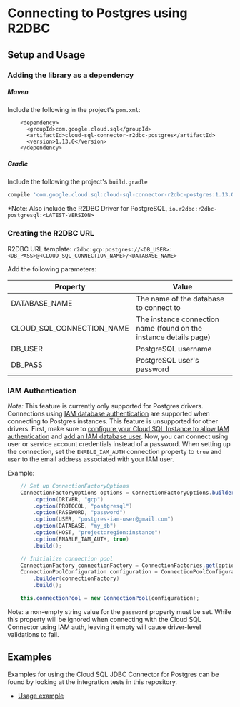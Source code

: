 # Connecting to Postgres using R2DBC

## Setup and Usage

### Adding the library as a dependency

##### Maven
Include the following in the project's `pom.xml`: 
```maven-pom
    <dependency>
      <groupId>com.google.cloud.sql</groupId>
      <artifactId>cloud-sql-connector-r2dbc-postgres</artifactId>
      <version>1.13.0</version>
    </dependency>
```
##### Gradle
Include the following the project's `build.gradle`
```gradle
compile 'com.google.cloud.sql:cloud-sql-connector-r2dbc-postgres:1.13.0'
```
*Note: Also include the R2DBC Driver for PostgreSQL, `io.r2dbc:r2dbc-postgresql:<LATEST-VERSION>`

### Creating the R2DBC URL

R2DBC URL template: `r2dbc:gcp:postgres://<DB_USER>:<DB_PASS>@<CLOUD_SQL_CONNECTION_NAME>/<DATABASE_NAME>`

Add the following parameters:

| Property         | Value         |
| ---------------- | ------------- |
| DATABASE_NAME   | The name of the database to connect to |
| CLOUD_SQL_CONNECTION_NAME | The instance connection name (found on the instance details page) |
| DB_USER         | PostgreSQL username |
| DB_PASS         | PostgreSQL user's password |

### IAM Authentication
*Note:* This feature is currently only supported for Postgres drivers.
Connections using 
[IAM database authentication](https://cloud.google.com/sql/docs/postgres/iam-logins) 
are supported when connecting to Postgres instances.
This feature is unsupported for other drivers. First, make sure to
[configure your Cloud SQL Instance to allow IAM authentication](https://cloud.google.com/sql/docs/postgres/create-edit-iam-instances#configure-iam-db-instance)
and
[add an IAM database user](https://cloud.google.com/sql/docs/postgres/create-manage-iam-users#creating-a-database-user).
Now, you can connect using user or service
account credentials instead of a password. 
When setting up the connection, set the `ENABLE_IAM_AUTH` connection property to `true` and `user`
to the email address associated with your IAM user. 

Example:
```java
    // Set up ConnectionFactoryOptions
    ConnectionFactoryOptions options = ConnectionFactoryOptions.builder()
        .option(DRIVER, "gcp")
        .option(PROTOCOL, "postgresql")
        .option(PASSWORD, "password")
        .option(USER, "postgres-iam-user@gmail.com")
        .option(DATABASE, "my_db")
        .option(HOST, "project:region:instance")
        .option(ENABLE_IAM_AUTH, true)
        .build();

    // Initialize connection pool
    ConnectionFactory connectionFactory = ConnectionFactories.get(options);
    ConnectionPoolConfiguration configuration = ConnectionPoolConfiguration
        .builder(connectionFactory)
        .build();

    this.connectionPool = new ConnectionPool(configuration);
```

Note: a non-empty string value for the `password` property must be set. While this property will
be ignored when connecting with the Cloud SQL Connector using IAM auth, leaving it empty will cause
driver-level validations to fail.

## Examples

Examples for using the Cloud SQL JDBC Connector for Postgres can be found by looking at the integration tests in this repository.
* [Usage example](../r2dbc/postgres/src/test/java/com/google/cloud/sql/core/R2dbcPostgresIntegrationTests.java)